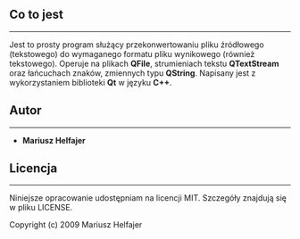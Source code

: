 ## Co to jest
---
Jest to prosty program służący przekonwertowaniu pliku źródłowego (tekstowego) do wymaganego formatu pliku wynikowego (również tekstowego). Operuje na plikach **QFile**, strumieniach tekstu **QTextStream** oraz łańcuchach znaków, zmiennych typu **QString**. Napisany jest z wykorzystaniem biblioteki **Qt** w języku **C++**.

## Autor
---
* **Mariusz Helfajer**

## Licencja
---
Niniejsze opracowanie udostępniam na licencji MIT. Szczegóły znajdują się w pliku LICENSE.

Copyright (c) 2009 Mariusz Helfajer
